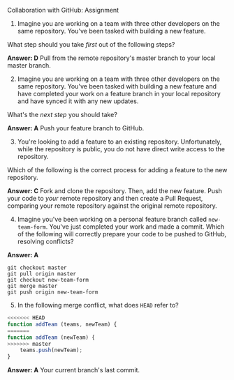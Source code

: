 Collaboration with GitHub: Assignment

1. Imagine you are working on a team with three other developers on the same repository. You've been tasked with building a new feature.

What step should you take _first_ out of the following steps?

**Answer:  D** Pull from the remote repository's master branch to your local master branch.

2. Imagine you are working on a team with three other developers on the same repository. You've been tasked with building a new feature and have completed your work on a feature branch in your local repository and have synced it with any new updates. 

What's the _next step_ you should take?

**Answer:  A** Push your feature branch to GitHub.

3. You're looking to add a feature to an existing repository. Unfortunately, while the repository is public, you do not have direct write access to the repository.

Which of the following is the correct process for adding a feature to the new repository.

**Answer: C** Fork and clone the repository. Then, add the new feature. Push your code to _your_ remote repository and then create a Pull Request, comparing your remote repository against the original remote repository.


4. Imagine you've been working on a personal feature branch called `new-team-form`. You've just completed your work and made a commit.
Which of the following will correctly prepare your code to be pushed to GitHub, resolving conflicts?

**Answer:  A** 

```
git checkout master
git pull origin master
git checkout new-team-form
git merge master
git push origin new-team-form
```

5. In the following merge conflict, what does `HEAD` refer to?

```js
<<<<<<< HEAD
function addTeam (teams, newTeam) {
=======
function addTeam (newTeam) {
>>>>>>> master
    teams.push(newTeam);
}
```

**Answer:  A** Your current branch's last commit.


